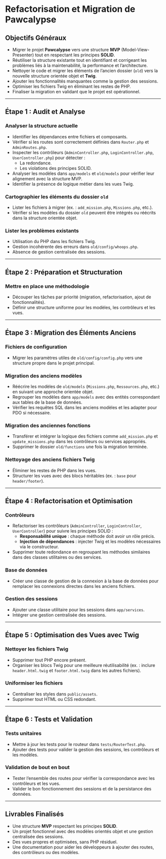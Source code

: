# Refactorisation et Migration de Pawcalypse

## Objectifs Généraux
- Migrer le projet **Pawcalypse** vers une structure **MVP** (Model-View-Presenter) tout en respectant les principes **SOLID**.
- Réutiliser la structure existante tout en identifiant et corrigeant les problèmes liés à la maintenabilité, la performance et l’architecture.
- Nettoyer le code et migrer les éléments de l’ancien dossier (`old`) vers la nouvelle structure orientée objet et **Twig**.
- Ajouter les fonctionnalités manquantes comme la gestion des sessions.
- Optimiser les fichiers Twig en éliminant les restes de PHP.
- Finaliser la migration en validant que le projet est opérationnel.

---

## Étape 1 : Audit et Analyse

### Analyser la structure actuelle
- Identifier les dépendances entre fichiers et composants.
- Vérifier si les routes sont correctement définies dans `Router.php` et `AdminRoutes.php`.
- Inspecter les contrôleurs (`AdminController.php`, `LoginController.php`, `UserController.php`) pour détecter :
  - La redondance.
  - Les violations des principes SOLID.
- Analyser les modèles dans `app/models` et `old/models` pour vérifier leur alignement avec la structure MVP.
- Identifier la présence de logique métier dans les vues Twig.

### Cartographier les éléments du dossier `old`
- Lister les fichiers à migrer (ex. : `add_mission.php`, `Missions.php`, etc.).
- Vérifier si les modèles du dossier `old` peuvent être intégrés ou réécrits dans la structure orientée objet.

### Lister les problèmes existants
- Utilisation du PHP dans les fichiers Twig.
- Gestion incohérente des erreurs dans `old/config/whoops.php`.
- Absence de gestion centralisée des sessions.

---

## Étape 2 : Préparation et Structuration

### Mettre en place une méthodologie
- Découper les tâches par priorité (migration, refactorisation, ajout de fonctionnalités).
- Définir une structure uniforme pour les modèles, les contrôleurs et les vues.

---

## Étape 3 : Migration des Éléments Anciens

### Fichiers de configuration
- Migrer les paramètres utiles de `old/config/config.php` vers une structure propre dans le projet principal.

### Migration des anciens modèles
- Réécrire les modèles de `old/models` (`Missions.php`, `Ressources.php`, etc.) en suivant une approche orientée objet.
- Regrouper les modèles dans `app/models` avec des entités correspondant aux tables de la base de données.
- Vérifier les requêtes SQL dans les anciens modèles et les adapter pour PDO si nécessaire.

### Migration des anciennes fonctions
- Transférer et intégrer la logique des fichiers comme `add_mission.php` et `update_missions.php` dans les contrôleurs ou services appropriés.
- Supprimer le dossier `old/functions` une fois la migration terminée.

### Nettoyage des anciens fichiers Twig
- Éliminer les restes de PHP dans les vues.
- Structurer les vues avec des blocs héritables (ex. : `base` pour `header/footer`).

---

## Étape 4 : Refactorisation et Optimisation

### Contrôleurs
- Refactoriser les contrôleurs (`AdminController`, `LoginController`, `UserController`) pour suivre les principes SOLID :
  - **Responsabilité unique** : chaque méthode doit avoir un rôle précis.
  - **Injection de dépendances** : injecter Twig et les modèles nécessaires via le constructeur.
- Supprimer toute redondance en regroupant les méthodes similaires dans des classes utilitaires ou des services.

### Base de données
- Créer une classe de gestion de la connexion à la base de données pour remplacer les connexions directes dans les anciens fichiers.

### Gestion des sessions
- Ajouter une classe utilitaire pour les sessions dans `app/services`.
- Intégrer une gestion centralisée des sessions.

---

## Étape 5 : Optimisation des Vues avec Twig

### Nettoyer les fichiers Twig
- Supprimer tout PHP encore présent.
- Organiser les blocs Twig pour une meilleure réutilisabilité (ex. : inclure `header.html.twig` et `footer.html.twig` dans les autres fichiers).

### Uniformiser les fichiers
- Centraliser les styles dans `public/assets`.
- Supprimer tout HTML ou CSS redondant.

---

## Étape 6 : Tests et Validation

### Tests unitaires
- Mettre à jour les tests pour le routeur dans `tests/RouterTest.php`.
- Ajouter des tests pour valider la gestion des sessions, les contrôleurs et les modèles.

### Validation de bout en bout
- Tester l’ensemble des routes pour vérifier la correspondance avec les contrôleurs et les vues.
- Valider le bon fonctionnement des sessions et de la persistance des données.

---

## Livrables Finalisés
- Une structure **MVP** respectant les principes **SOLID**.
- Un projet fonctionnel avec des modèles orientés objet et une gestion centralisée des sessions.
- Des vues propres et optimisées, sans PHP résiduel.
- Une documentation pour aider les développeurs à ajouter des routes, des contrôleurs ou des modèles.
